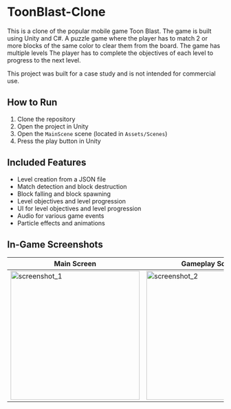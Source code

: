 # ToonBlast-Clone

This is a clone of the popular mobile game Toon Blast. The game is built using Unity and C#. A puzzle game where the player has to match 2 or more blocks of the same color to clear them from the board. The game has multiple levels The player has to complete the objectives of each level to progress to the next level.

This project was built for a case study and is not intended for commercial use.

## How to Run

1. Clone the repository
2. Open the project in Unity
3. Open the `MainScene` scene (located in `Assets/Scenes`)
4. Press the play button in Unity

## Included Features

- Level creation from a JSON file
- Match detection and block destruction
- Block falling and block spawning
- Level objectives and level progression
- UI for level objectives and level progression
- Audio for various game events
- Particle effects and animations

## In-Game Screenshots
| Main Screen | Gameplay Screen |
|-------------|-----------------|
| <img width="300" alt="screenshot_1" src="https://github.com/berkaayildiz/toonblast-clone/assets/37070272/c8d6cdd4-c97d-445f-b7b5-0c1d16053215"> | <img width="300" alt="screenshot_2" src="https://github.com/berkaayildiz/toonblast-clone/assets/37070272/a3c78f11-56b5-4d3c-b401-ba30a58ce0e8"> |
